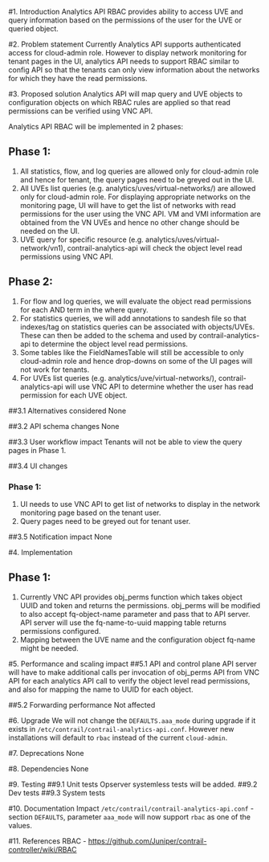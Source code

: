 #1. Introduction
Analytics API RBAC provides ability to access UVE and query information based
on the permissions of the user for the UVE or queried object.

#2. Problem statement
Currently Analytics API supports authenticated access for cloud-admin role.
However to display network monitoring for tenant pages in the UI, analytics
API needs to support RBAC similar to config API so that the tenants can only
view information about the networks for which they have the read permissions.

#3. Proposed solution
Analytics API will map query and UVE objects to configuration objects on
which RBAC rules are applied so that read permissions can be verified using
VNC API.

Analytics API RBAC will be implemented in 2 phases:

## Phase 1:
1. All statistics, flow, and log queries are allowed only for cloud-admin
   role and hence for tenant, the query pages need to be greyed out in the
   UI.
2. All UVEs list queries (e.g. analytics/uves/virtual-networks/) are allowed
   only for cloud-admin role. For displaying appropriate networks on the
   monitoring page, UI will have to get the list of networks with read
   permissions for the user using the VNC API. VM and VMI information are
   obtained from the VN UVEs and hence no other change should be needed
   on the UI.
3. UVE query for specific resource (e.g. analytics/uves/virtual-network/vn1),
   contrail-analytics-api will check the object level read permissions using
   VNC API.

## Phase 2:
1. For flow and log queries, we will evaluate the object read permissions for
   each AND term in the where query.
2. For statistics queries, we will add annotations to sandesh file so that
   indexes/tag on statistics queries can be associated with objects/UVEs.
   These can then be added to the schema and used by contrail-analytics-api
   to determine the object level read permissions.
3. Some tables like the FieldNamesTable will still be accessible to only
   cloud-admin role and hence drop-downs on some of the UI pages will not
   work for tenants.
4. For UVEs list queries (e.g. analytics/uve/virtual-networks/),
   contrail-analytics-api will use VNC API to determine whether the user
   has read permission for each UVE object.

##3.1 Alternatives considered
None

##3.2 API schema changes
None

##3.3 User workflow impact
Tenants will not be able to view the query pages in Phase 1.

##3.4 UI changes
### Phase 1:
1. UI needs to use VNC API to get list of networks to display in the
   network monitoring page based on the tenant user.
2. Query pages need to be greyed out for tenant user.

##3.5 Notification impact
None

#4. Implementation
## Phase 1:
1. Currently VNC API provides obj_perms function which takes object
   UUID and token and returns the permissions. obj_perms will be
   modified to also accept fq-object-name parameter and pass that to
   API server. API server will use the fq-name-to-uuid mapping table
   returns permissions configured.
2. Mapping between the UVE name and the configuration object fq-name
   might be needed.

#5. Performance and scaling impact
##5.1 API and control plane
API server will have to make additional calls per invocation of obj_perms
API from VNC API for each analytics API call to verify the object level read
permissions, and also for mapping the name to UUID for each object.

##5.2 Forwarding performance
Not affected

#6. Upgrade
We will not change the ```DEFAULTS.aaa_mode``` during upgrade if it exists in
```/etc/contrail/contrail-analytics-api.conf```. However new installations
will default to ```rbac``` instead of the current ```cloud-admin```.

#7. Deprecations
None

#8. Dependencies
None

#9. Testing
##9.1 Unit tests
Opserver systemless tests will be added.
##9.2 Dev tests
##9.3 System tests

#10. Documentation Impact
```/etc/contrail/contrail-analytics-api.conf``` - section ```DEFAULTS```,
parameter ```aaa_mode``` will now support ```rbac``` as one of the values.

#11. References
RBAC - https://github.com/Juniper/contrail-controller/wiki/RBAC
